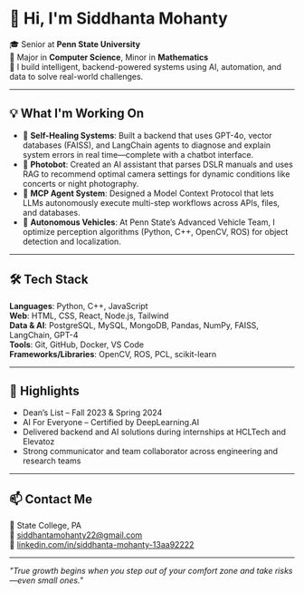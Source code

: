 # 👋 Hi, I'm Siddhanta Mohanty

🎓 Senior at **Penn State University**  
🧠 Major in **Computer Science**, Minor in **Mathematics**  
🚀 I build intelligent, backend-powered systems using AI, automation, and data to solve real-world challenges.

---

## 💡 What I'm Working On

- 🧠 **Self-Healing Systems**: Built a backend that uses GPT-4o, vector databases (FAISS), and LangChain agents to diagnose and explain system errors in real time—complete with a chatbot interface.
- 📸 **Photobot**: Created an AI assistant that parses DSLR manuals and uses RAG to recommend optimal camera settings for dynamic conditions like concerts or night photography.
- 🧰 **MCP Agent System**: Designed a Model Context Protocol that lets LLMs autonomously execute multi-step workflows across APIs, files, and databases.
- 🚗 **Autonomous Vehicles**: At Penn State’s Advanced Vehicle Team, I optimize perception algorithms (Python, C++, OpenCV, ROS) for object detection and localization.

---

## 🛠️ Tech Stack

**Languages**: Python, C++, JavaScript  
**Web**: HTML, CSS, React, Node.js, Tailwind  
**Data & AI**: PostgreSQL, MySQL, MongoDB, Pandas, NumPy, FAISS, LangChain, GPT-4  
**Tools**: Git, GitHub, Docker, VS Code  
**Frameworks/Libraries**: OpenCV, ROS, PCL, scikit-learn

---

## 🏅 Highlights

- Dean’s List – Fall 2023 & Spring 2024  
- AI For Everyone – Certified by DeepLearning.AI  
- Delivered backend and AI solutions during internships at HCLTech and Elevatoz  
- Strong communicator and team collaborator across engineering and research teams

---

## 📫 Contact Me

📍 State College, PA  
📧 [siddhantamohanty22@gmail.com](mailto:siddhantamohanty22@gmail.com)  
🔗 [linkedin.com/in/siddhanta-mohanty-13aa92222](https://linkedin.com/in/siddhanta-mohanty-13aa92222)

---

_"True growth begins when you step out of your comfort zone and take risks—even small ones."_
